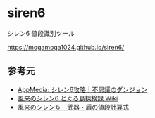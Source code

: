 # siren6
シレン6 値段識別ツール

https://mogamoga1024.github.io/siren6/

## 参考元

* [AppMedia: シレン6攻略｜不思議のダンジョン](https://appmedia.jp/shiren6/)
* [風来のシレン6 とぐろ島探検録 Wiki](https://shiren6.game-info.wiki/)
* [風来のシレン６　武器・盾の値段計算式](https://note.com/shiny_llama970/n/n8469520feb5f)

